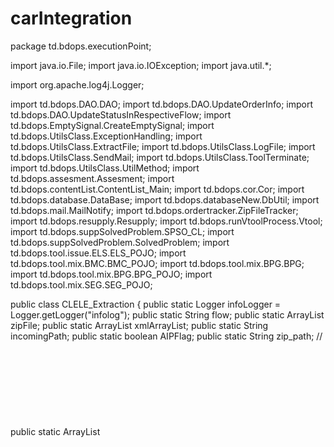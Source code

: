 # carIntegration
package td.bdops.executionPoint;


import java.io.File;
import java.io.IOException;
import java.util.*;

import org.apache.log4j.Logger;

import td.bdops.DAO.DAO;
import td.bdops.DAO.UpdateOrderInfo;
import td.bdops.DAO.UpdateStatusInRespectiveFlow;
import td.bdops.EmptySignal.CreateEmptySignal;
import td.bdops.UtilsClass.ExceptionHandling;
import td.bdops.UtilsClass.ExtractFile;
import td.bdops.UtilsClass.LogFile;
import td.bdops.UtilsClass.SendMail;
import td.bdops.UtilsClass.ToolTerminate;
import td.bdops.UtilsClass.UtilMethod;
import td.bdops.assesment.Assesment;
import td.bdops.contentList.ContentList_Main;
import td.bdops.cor.Cor;
import td.bdops.database.DataBase;
import td.bdops.databaseNew.DbUtil;
import td.bdops.mail.MailNotify;
import td.bdops.ordertracker.ZipFileTracker;
import td.bdops.resupply.Resupply;
import td.bdops.runVtoolProcess.Vtool;
import td.bdops.suppSolvedProblem.SPSO_CL;
import td.bdops.suppSolvedProblem.SolvedProblem;
import td.bdops.tool.issue.ELS.ELS_POJO;
import td.bdops.tool.mix.BMC.BMC_POJO;
import td.bdops.tool.mix.BPG.BPG;
import td.bdops.tool.mix.BPG.BPG_POJO;
import td.bdops.tool.mix.SEG.SEG_POJO;

public class CLELE_Extraction
{
	public static Logger infoLogger = Logger.getLogger("infolog");
	public static String flow;
	public static ArrayList<Object> zipFile;
	public static ArrayList<Object> xmlArrayList;
	public static String incomingPath;
	public static boolean AIPFlag;
	public static String zip_path;
//	public static ArrayList<Object> issnArrayList;
	public static String dbTable;
	public static String zipFileName;
	public static String orderZipName;
	public static String clPath;
	public static Properties prop=null;
	public static String paths;
	public static String propertiesFilePath;
	public static boolean oni;
	public static boolean checkCarResup=true;
	public static boolean checkCarSolPro=true;
	public static String findingType;
	public static  boolean updateFlag=false;
	public static boolean terminate=false;
	public static String orderxmlPath="";
	public static String outputXmlPath="";
	public static String outputXml="";
	public static String deleleTable="";
	public static String tableName="";
	public static String checkNORMAL="YES";
	
	public static void main(String[] args)
	{
		try {
			System.out.println("Extraction Jar Started Processing");
			LivePath livepath=new LivePath();
			
			
			if(args !=null && args.length>0)
			{
				livepath.runLivePath(args);
			}
			else
			{
				livepath.runLocalPath();
			}
			
			livepath.setVersion();
				
			infoLogger.info("************  INPUT PATH  : "+paths+" ***********");
			
			//start cl
			clPath=prop.getProperty("CL_Production_Path");
			checkNORMAL=prop.getProperty("RUN_FOR_CONFERENCE").trim();
			//	checkNORMAL="NO";
			UtilMethod utilMethod=new UtilMethod();
			

			utilMethod.checkAip();
		
			String zipname=utilMethod.getZipName(paths);
			orderZipName=zipname;
			System.out.println("orderZipName----->"+orderZipName);//----->On 14-10-2015
			zipname=zipname.substring(0,zipname.lastIndexOf("."));
		
			if(new DAO().check_D_orderInfo(orderZipName))
			{
				new UpdateOrderInfo().updateDate();
				
				infoLogger.info(orderZipName +" is extracting... Please wait...");
				boolean	errorUnzip=new ExtractFile().unZip(paths);
				String	paths1=paths.substring(0,paths.lastIndexOf("."));
				//System.out.println("paths---------->"+paths1);//----->On 14-10-2015
		
				if(errorUnzip)
				{
					new UpdateOrderInfo().updateRemark("ZIP FILE CORRUPT");
					new SendMail().errorMessage("ZIP FILE CORRUPT : "+LogicClass.orderId, LogicClass.orderId, CLELE_Extraction.paths, "ZIP FILE HAVE NOT PROPERLY EXTRACT  : "+CLELE_Extraction.paths,CLELE_Extraction.flow);
					new ToolTerminate().terminate();
				}
				else
				{
				zip_path=(paths1.substring(0,paths1.lastIndexOf("\\"))).trim();							
				orderxmlPath =zip_path+"\\"+zipname+"\\order\\order.xml";
				
				//infoLogger.info("order.xml path----->"+orderxmlPath);
				
				infoLogger.info("Reading the order.xml file");
				ReadOrderXml read= new ReadOrderXml();
				findingType=read.readValueFromOrderXml(orderxmlPath);
				infoLogger.info("Successfully read the order.xml");
 				infoLogger.info("Process type ---->  "+findingType);
				
				infoLogger.info("Going to update duedate");
				new UpdateOrderInfo().updateDueDate();
				infoLogger.info("duedate updated");
				
				
				LogicClass.projectName=read.getCarBuldingValue();
				
				
				if(LogicClass.orderType.contains("SUPPLIER-PROBLEM-SOLVED"))
				{
					MailNotify.MailNote("Supplier problem solved order recieved. </BR></BR>ORDER ID :"+LogicClass.orderId+"</BR></BR>FLOW :"+CLELE_Extraction.flow+"</BR></BR>PATH :"+CLELE_Extraction.paths, "BDOPS : SUPPLIER PROBLEM SOLVED RECIEVED");
				}
				
				/*
				 * Code for delete existing record form cl_loginfo table except conference, mix and bookseries
				 * 
				 */
				
				if(!(findingType.contains("CAR") || findingType.equals("COR") || findingType.equals("ASSESSMENT") || findingType.equals("INDEX")))
				{
					infoLogger.info("Going to delete records from cl_loginfo table");
					new UpdateOrderInfo().deleteLogValues();
					infoLogger.info("Record deleted from cl_loginfo table");
				}
				
				
				 //------------------------CAR AND CAR  RESUPPLY -----------------------------------------
				if(findingType.contains("CAR"))
				{
					LogicClass.carsuppUnitId = LogicClass.carsuppUnitId.replace("_DPR", "");
					
					if(findingType.equals("CAR-RESUPPLY"))
					{
						new Car_Run().execute(orderxmlPath);
					}
					if(findingType.equals("CAR"))
					{
						new Car_Run().execute(orderxmlPath);
					}
				}
				
				 //------------------------  COR  -----------------------------------------
				else if(findingType.equals("COR"))
				{
					outputXmlPath=zip_path+"\\"+zipname+"\\ItemFile";
					infoLogger.info("*_output_1.xml path----->"+outputXmlPath);
					
					infoLogger.info("Finding output xml for COR order....");
					File f=new File(outputXmlPath);
					File list[]=f.listFiles();
					for(int i=0;i<list.length;i++)
					{
						if(list[i].getName().contains("output")&&list[i].getName().endsWith(".xml"))
							outputXml=list[i].getAbsolutePath();
						
					}
					infoLogger.info("Output xml path----->"+outputXml);
					new Cor(orderxmlPath,outputXml);
					
				} 
				//------------------------  ASSESMENT  -----------------------------------------
				else if(findingType.equals("ASSESSMENT"))
				{
					new Assesment(orderxmlPath);
				}
				else if(findingType.equals("INDEX"))
				{
				//	new CtcIndex().intregateCtcIndex();
				}
				//------------------------  CONTENT LIST  -----------------------------------------
				else
				{
					if(findingType.equalsIgnoreCase("RESUPPLY"))
					{
						SendMail.ForResupply("Resupply order received", LogicClass.orderId, CLELE_Extraction.paths,"","We Recevied the resupply order");
						//new Resupply(); Commented on 12-10-2015
						new Resupply(orderxmlPath);
					}
					
					else if(findingType.contains("SUPPLIER-PROBLEM-SOLVED"))
			 		{
			 			String type = findingType.substring(0,findingType.indexOf("-"));
			 			if(type.equalsIgnoreCase("CAR"))
			 			{
			 				CLELE_Extraction.flow="SPSO";
			 				new SolvedProblem(orderxmlPath);
			 			}
			 			else if(type.equalsIgnoreCase("CONTENTLIST"))
			 			{
			 				new SPSO_CL();                                                                                                                                                                                                                                                                                                                                                                                                                                                                                                                                                                                                                                                                                                                                                                                                                                                                                                                                                                                                                                                                                                                                                                                                                                                                                                                                                                                                                                                                                                                                                                                                                                                  
			 			}
			 		}
					
					
					new CommonMethod().check_ItemFileNotFound(zipname, zip_path);
					
					
					/**
					 * checkCarResup=true
					 * 	then resupply is for the content list creation
					 * false=it is car
					 * */
					
					if(checkCarResup || checkCarSolPro)
					{
						String orderItemFile =zip_path+"\\"+zipname+"\\ItemFile";
						infoLogger.info(orderItemFile +" are extracting .........");
						boolean errorUnzip1	= ExtractFile.unZip2(orderItemFile);
				//		boolean errorUnzip1	= false;
						if(errorUnzip1)
						{
							new UpdateOrderInfo().updateRemark("ZIP FILE CORRUPT : "+orderItemFile );
							new ToolTerminate().terminate();
						}
						else
						{
							//orderItemFile="D:\\OpsBank\\ORDERS\\PROCESS\\36696_1\\ItemFile\\";
							new ExtractFile().extractFileIncoming(orderItemFile);
			 				new ContentList_Run().execute(utilMethod,orderItemFile);
			 				
			 				if(!(flow.equalsIgnoreCase("INTRES")))
			 				{
				 				infoLogger.info("*********   ORDER MATERIAL TRACKING STARTED  **********");
				 				ZipFileTracker.callZipFIleTracker(CLELE_Extraction.incomingPath, LogicClass.orderId);
				 				infoLogger.info("*********   ORDER MATERIAL TRACKING FINISHED  **********");
			 				}
			 				
			 				infoLogger.info("*********   CONTENT LIST CREATION  **********");
			 				
			 				if(!(CommonVariable.missingFileList.size()==0))
			 				{
			 					if(CLELE_Extraction.flow.equals("SEG") || CLELE_Extraction.flow.equals("OUP") || CLELE_Extraction.flow.equals("BMC") || CLELE_Extraction.flow.equals("SPR") || CLELE_Extraction.flow.equals("BPG")  || CLELE_Extraction.flow.equals("APA"))
			 					{
			 						String pathSrc=CLELE_Extraction.zip_path+"\\"+LogicClass.orderId+"_"+"MissingFile.log";
				 					new LogFile().createLogFile(pathSrc,CommonVariable.missingFileList);
				 					new UpdateOrderInfo().updateRemark_WithAppend("File Missing,");
			 					}
			 					else{
			 						String pathSrc=CLELE_Extraction.zip_path+"\\"+LogicClass.orderId+"_"+"MissingFile.log";
				 					new LogFile().createLogFile(pathSrc,CommonVariable.missingFileList);
				 					new UpdateOrderInfo().updateRemark_WithAppend("File Missing,");
				 					new ToolTerminate().terminate();
			 					}
			 				}
			 				
			 				
			 				
			 				new	CreateEmptySignal().createSignal();
			 				
			 				
			 				String pathSrc11=CLELE_Extraction.zip_path+"\\"+LogicClass.orderId+"_"+"Report.log";
			 				String value="Issn not found "+CommonVariable.totalIssnNotPresent+" : Source id not found : "+CommonVariable.totalsrcIdNotPresent+": Total article : "+CommonVariable.totalIssue;
			 				new LogFile().createLogFileReport(pathSrc11, value);
			 				
			 				new ContentList_Main();
			 			
			 				if(!(CommonVariable.missingFileList.size()==0))
			 				{
			 					if(CLELE_Extraction.flow.equals("SEG") || CLELE_Extraction.flow.equals("OUP") || CLELE_Extraction.flow.equals("BMC") || CLELE_Extraction.flow.equals("SPR") || CLELE_Extraction.flow.equals("BPG") || CLELE_Extraction.flow.equals("APA"))
			 					{
			 						/*String pathSrc=CLELE_Extraction.zip_path+"\\"+LogicClass.orderId+"_"+"MissingFile.log";
				 					new LogFile().createLogFile(pathSrc,CommonVariable.missingFileList);
				 					new UpdateOrderInfo().updateRemark_WithAppend("File Missing,");*/
			 					}else{
			 						String pathSrc=CLELE_Extraction.zip_path+"\\"+LogicClass.orderId+"_"+"MissingFile.log";
				 					new LogFile().createLogFile(pathSrc,CommonVariable.missingFileList);
				 					new UpdateOrderInfo().updateRemark_WithAppend("File Missing,");
				 					new ToolTerminate().terminate();
			 					}
			 				}
			 				
			 				new Vtool().runVtoolMain();
			 				
			 				if(updateFlag)
			 				{
			 					UpdateStatusInRespectiveFlow UpdateStatus=new UpdateStatusInRespectiveFlow();
			 					if((BPG_POJO.issueHai)&&(BPG_POJO.articleHai))
			 					{
			 						BPG_POJO.mix="YES";
			 					}
			 					if(ELS_POJO.issueHai && ELS_POJO.articleHai)
			 					{
			 						ELS_POJO.mix="YES";
			 					}
			 					if((SEG_POJO.issIssue)&&(SEG_POJO.issArticle))
			 					{
			 						SEG_POJO.mix="YES";
			 					}
			 					if((BMC_POJO.issueHai)&&(BMC_POJO.articleHai))
			 					{
			 						BMC_POJO.mix="YES";
			 					}
			 					if(CLELE_Extraction.flow.equals("BPG"))
			 					{
			 						UpdateStatus.UpdateCLCraetedStatus("ABPGARTICLEINFO" , BPG_POJO.mix);
			 						UpdateStatus.UpdateCLCraetedStatus2("BPGVOLISSINFO");
			 					}else if(CLELE_Extraction.flow.equals("ELS"))
			 					{
			 						UpdateStatus.UpdateCLCraetedStatus("ABPELARTICLEINFO" , ELS_POJO.mix);
			 						UpdateStatus.UpdateCLCraetedStatus2("ELSVOLISSINFO");
			 					}
			 					else if(CLELE_Extraction.flow.equals("SEG"))
			 					{
			 						UpdateStatus.UpdateCLCraetedStatus("SEGARTICLEINFO" , SEG_POJO.mix);
			 						UpdateStatus.UpdateCLCraetedStatus2("SEGVOLISSINFO");
			 					}
			 					else if(CLELE_Extraction.flow.equals("BMC"))
			 					{
			 						UpdateStatus.UpdateCLCraetedStatus("BMCARTICLEINFO" , BMC_POJO.mix);
			 						UpdateStatus.UpdateCLCraetedStatus2("BMCVOLISSINFO");
			 					}
			 					else{
			 						UpdateStatus.UpdateCLCraetedStatus();
			 					}
			 					if(findingType.equals("RESUPPLY"))
			 					{
			 						if(!CLELE_Extraction.flow.equalsIgnoreCase("INTRES"))
			 						{
			 							UpdateStatus.updateResupplyStatus();
			 						}
			 						if(AIPFlag)
			 						{
			 							//UpdateStatus.updateResupplyDoiInAIP();
			 							UpdateStatus.updateDoi();
			 						}
			 					}
			 				UpdateOrderInfo.updateOrderInfo();
			 					
			 					//add on 11-02
			 					
			 					if(BPG.chkAip)
			 					{
			 						String markerFile=CLELE_Extraction.prop.getProperty("AIP_MIX_MARKER");
			 						File markerFileDi=new File(markerFile);
			 						if(!markerFileDi.exists())
			 						{
			 							new File(markerFile).mkdirs();
			 						}
			 						
			 						String markerFileName=CLELE_Extraction.paths.replace(":","@").replace("\\", "~").replace(".zip", "");
			 						File marker=new File(markerFile+"\\"+markerFileName+".txt");
			 						if(!marker.exists())
			 						{
			 							try {
			 								marker.createNewFile();
			 							} catch (IOException e) {
			 							new ExceptionHandling().IO_Exception(e,"");
			 							//e.printStackTrace();
			 							CLELE_Extraction.infoLogger.error(e.getMessage());
			 							}
			 						}
			 					}
			 				}
			 			}
					}
				}
			}
		}else
		{
			CLELE_Extraction.infoLogger.info(orderZipName+" : ALREADY PROCESSED OR RECORD NOT FOUND IN ORDERINFO ----> CHECK THE ORDERINFO TABLE...");
			new ToolTerminate().terminate();
		}
		} catch (NullPointerException exception) {
			new ExceptionHandling().NULLPointer_Exception(exception," ");
		} catch (Exception exception) {
			new ExceptionHandling().Normal_Exception(exception," ");
		} catch (Throwable exception) {
			new ExceptionHandling().Throwable_Exception(exception," ");
		}
		finally{
			/*if(DataBase.connection != null)
			{
				try {
					DataBase.connection.close();
				} catch (SQLException e) {
					e.printStackTrace();
				}
			}*/
			DbUtil.close(DataBase.connection);
		}
     		
	
     		
		}
	
	
	
	
}
-------------------------------------------car_Run---------------------------------
package td.bdops.executionPoint;

import java.io.File;
import java.sql.SQLException;

import td.bdops.DAO.UpdateOrderInfo;
import td.bdops.UtilsClass.ExtractFile;
import td.bdops.UtilsClass.RunJar;
import td.bdops.UtilsClass.SendMail;
import td.bdops.UtilsClass.ToolTerminate;
import td.bdops.car.Car;
import td.bdops.carBulding.CarBulding;
import td.bdops.emBase.EMBASE;
import td.bdops.pss.PSS;
import td.bdops.cochrane.Cochrane;
import td.bdops.resupply.Resupply;
import td.bdops.resupply.Resupply_DAO;

public class Car_Run {

	public void execute(String orderxmlPath) throws SQLException
	{
			
			//System.out.println("<------------Executing for scopus resupply--------------------->");//Checking for scopus resupply
			/*if(LogicClass.orderType.contains("RESUPPLY"))
			{
				SendMail.ForResupply("CAR Resupply order received", LogicClass.orderId, CLELE_Extraction.paths,"","We Recevied the resupply order");
				new Resupply(orderxmlPath);
			}else{
				new Car();
			}*/
		if(LogicClass.orderType.contains("CAR-RESUPPLY"))
		{
			
			Resupply_DAO dao=new Resupply_DAO();
			boolean	check_duplicate=dao.check_duplicate_inResTab();
			
			if(!check_duplicate)
			{
				int rs=dao.insertInResTab();
				if(rs>0)
				{
					CLELE_Extraction.infoLogger.info("Record are Successfully inserted in the Resupply table");
				}
				else{
					CLELE_Extraction.infoLogger.info("Query not execute");
				}
					
			}else{
				CLELE_Extraction.infoLogger.info(LogicClass.orderId + ": IS ALREADY UPDATED IN RESUPPLY TABLE");
			}
			//remove by sandeep on 16-11
	//		dao.updateTrackingTable();
			CLELE_Extraction.checkCarResup=false;
			CLELE_Extraction.checkCarSolPro=false;
			
			
		}
		if(LogicClass.scopusCar)
		{
			CLELE_Extraction.flow="SCOPUS";
			getIsbn(CLELE_Extraction.zip_path+"\\"+CLELE_Extraction.orderZipName.substring(0,CLELE_Extraction.orderZipName.lastIndexOf("."))+"\\ItemFile");
			if(LogicClass.scopusIsbn == null || LogicClass.scopusIsbn.length()==0)
			{
				new UpdateOrderInfo().updateRemark_WithAppend("Scopus CAR recieved but ISBN is null or empty");
				new ToolTerminate().terminate();
			}
		}
				
		
		/* String cmd="";
		 String moveFileJar=CLELE_Extraction.prop.getProperty("MoveFileJar");
		 CLELE_Extraction.infoLogger.info(" ******* Processing for  Move to Prouction path  **********");
		 if(LogicClass.orderType.contains("RESUPPLY"))
		 {
			 cmd="java -jar "+moveFileJar+" "+CLELE_Extraction.paths+" "+CLELE_Extraction.propertiesFilePath+" "+"RESUPPLY"; 
			 CLELE_Extraction.infoLogger.info("Resupply cmd :  "+cmd);
			 new RunJar().runJarMove(cmd);
			 CLELE_Extraction.infoLogger.info("Move To Production FINISHED");
			//UpdateOrderInfo.updateOrderInfo();
		 }else{
			 cmd="java -jar "+moveFileJar+" "+CLELE_Extraction.paths+" "+CLELE_Extraction.propertiesFilePath+"  78";
			 CLELE_Extraction.infoLogger.info("Normal cmd :  "+cmd);
			 new RunJar().runJarMove(cmd);
			 CLELE_Extraction.infoLogger.info("Move To Production FINISHED");
			 //UpdateOrderInfo.updateOrderInfo();
		 }*/
		
		
		   new Car();
		
		
			if(LogicClass.check_CarBulding)
			{
				new CarBulding().addInCarBulding();
			}
			if(LogicClass.check_Embase)
			{
				System.out.println(LogicClass.check_Embase);//----->On 14-10-2015
				new EMBASE().addEmbaseTable();
			}
			if(LogicClass.embaseConfAbsFlag)
			{
				System.out.println(LogicClass.check_Embase);//----->On 14-10-2015
				new EMBASE().insertEmbaseConfAbs();
			}
			if(LogicClass.check_Pss)
			{
				PSS pss=new PSS();
				pss.addPSSTable();
				pss.copyFile();
			}
			
			/************************* 12.02.2016 cochrane****************************/
			
			
			if(LogicClass.cochraneFlag)
			{
				System.out.println("Found the order as Cochrane...");
				new Cochrane().insertIntoCochrane();
				
			}
			
			/************************* 12.02.2016 cochrane****************************/
			
			 if(LogicClass.orderType.contains("RESUPPLY"))
			 {
				UpdateOrderInfo.updateOrderInfo();//updates as processing
			 }else
			 {
			 }
			 UpdateOrderInfo.updateOrderInfo();//updates as processing
			
			
			
			
			 String cmd="";
			 String moveFileJar=CLELE_Extraction.prop.getProperty("MoveFileJar");
			 CLELE_Extraction.infoLogger.info(" ******* Processing for  Move to Prouction path  **********");
			 if(LogicClass.orderType.contains("RESUPPLY"))
			 {
				 System.out.println("Running for resupply and updating resupply table...");
				 //UpdateOrderInfo.updateOrderInfo();;//updates as processing
				 cmd="java -jar "+moveFileJar+" "+CLELE_Extraction.paths+" "+CLELE_Extraction.propertiesFilePath+" "+"RESUPPLY";
				 CLELE_Extraction.infoLogger.info("Resupply cmd :  "+cmd);
				 new RunJar().runJarMove(cmd);
				 new Resupply_DAO().updateResupply();
				 //CLELE_Extraction.infoLogger.info("Move To Production FINISHED");
				//UpdateOrderInfo.updateOrderInfo1();//updates as CLELE_Extraction.flow+created
			 }else{
				//UpdateOrderInfo.updateOrderInfo();//updates as processing
				 cmd="java -jar "+moveFileJar+" "+CLELE_Extraction.paths+" "+CLELE_Extraction.propertiesFilePath+"  78";
				 CLELE_Extraction.infoLogger.info("Normal cmd :  "+cmd);
				new RunJar().runJarMove(cmd);
				 //CLELE_Extraction.infoLogger.info("Move To Production FINISHED");
				 //UpdateOrderInfo.updateOrderInfo1();//updates as CLELE_Extraction.flow+created
			 }
	}

	private void getIsbn(String isbnPath) {
		File[] files = new File(isbnPath).listFiles();
		//System.out.println("Problem found in "+isbnPath);
		for(File f : files)
		{
			if(f.getName().endsWith(".txt"))
			{
				//System.out.println(f.getName().indexOf("-"));
				//System.exit(0);
				LogicClass.scopusIsbn=f.getName().substring(0, f.getName().indexOf("-"));
						System.out.println(LogicClass.scopusIsbn);
			}
			else if(f.getName().toLowerCase().endsWith(".zip"))
			{
				String paths=f.getAbsolutePath();
				boolean	errorUnzip=new ExtractFile().unZip(paths);
				
				String	paths1=paths.substring(0,paths.lastIndexOf("."));
				
				if(errorUnzip)
				{
					new UpdateOrderInfo().updateRemark("Problem in extracting zip file. Please check manually");
					new ToolTerminate().terminate();
				}
				
				
				getIsbn(paths1);
			}
			else if(f.isDirectory())
			{
				getIsbn(f.getAbsolutePath());
			}
		}

	}
}
------------------------------Readxml
package td.bdops.executionPoint;

import java.io.File;
import java.sql.SQLException;

import td.bdops.DAO.UpdateOrderInfo;
import td.bdops.UtilsClass.ExtractFile;
import td.bdops.UtilsClass.RunJar;
import td.bdops.UtilsClass.SendMail;
import td.bdops.UtilsClass.ToolTerminate;
import td.bdops.car.Car;
import td.bdops.carBulding.CarBulding;
import td.bdops.emBase.EMBASE;
import td.bdops.pss.PSS;
import td.bdops.cochrane.Cochrane;
import td.bdops.resupply.Resupply;
import td.bdops.resupply.Resupply_DAO;

public class Car_Run {

	public void execute(String orderxmlPath) throws SQLException
	{
			
			//System.out.println("<------------Executing for scopus resupply--------------------->");//Checking for scopus resupply
			/*if(LogicClass.orderType.contains("RESUPPLY"))
			{
				SendMail.ForResupply("CAR Resupply order received", LogicClass.orderId, CLELE_Extraction.paths,"","We Recevied the resupply order");
				new Resupply(orderxmlPath);
			}else{
				new Car();
			}*/
		if(LogicClass.orderType.contains("CAR-RESUPPLY"))
		{
			
			Resupply_DAO dao=new Resupply_DAO();
			boolean	check_duplicate=dao.check_duplicate_inResTab();
			
			if(!check_duplicate)
			{
				int rs=dao.insertInResTab();
				if(rs>0)
				{
					CLELE_Extraction.infoLogger.info("Record are Successfully inserted in the Resupply table");
				}
				else{
					CLELE_Extraction.infoLogger.info("Query not execute");
				}
					
			}else{
				CLELE_Extraction.infoLogger.info(LogicClass.orderId + ": IS ALREADY UPDATED IN RESUPPLY TABLE");
			}
			//remove by sandeep on 16-11
	//		dao.updateTrackingTable();
			CLELE_Extraction.checkCarResup=false;
			CLELE_Extraction.checkCarSolPro=false;
			
			
		}
		if(LogicClass.scopusCar)
		{
			CLELE_Extraction.flow="SCOPUS";
			getIsbn(CLELE_Extraction.zip_path+"\\"+CLELE_Extraction.orderZipName.substring(0,CLELE_Extraction.orderZipName.lastIndexOf("."))+"\\ItemFile");
			if(LogicClass.scopusIsbn == null || LogicClass.scopusIsbn.length()==0)
			{
				new UpdateOrderInfo().updateRemark_WithAppend("Scopus CAR recieved but ISBN is null or empty");
				new ToolTerminate().terminate();
			}
		}
				
		
		/* String cmd="";
		 String moveFileJar=CLELE_Extraction.prop.getProperty("MoveFileJar");
		 CLELE_Extraction.infoLogger.info(" ******* Processing for  Move to Prouction path  **********");
		 if(LogicClass.orderType.contains("RESUPPLY"))
		 {
			 cmd="java -jar "+moveFileJar+" "+CLELE_Extraction.paths+" "+CLELE_Extraction.propertiesFilePath+" "+"RESUPPLY"; 
			 CLELE_Extraction.infoLogger.info("Resupply cmd :  "+cmd);
			 new RunJar().runJarMove(cmd);
			 CLELE_Extraction.infoLogger.info("Move To Production FINISHED");
			//UpdateOrderInfo.updateOrderInfo();
		 }else{
			 cmd="java -jar "+moveFileJar+" "+CLELE_Extraction.paths+" "+CLELE_Extraction.propertiesFilePath+"  78";
			 CLELE_Extraction.infoLogger.info("Normal cmd :  "+cmd);
			 new RunJar().runJarMove(cmd);
			 CLELE_Extraction.infoLogger.info("Move To Production FINISHED");
			 //UpdateOrderInfo.updateOrderInfo();
		 }*/
		
		
		   new Car();
		
		
			if(LogicClass.check_CarBulding)
			{
				new CarBulding().addInCarBulding();
			}
			if(LogicClass.check_Embase)
			{
				System.out.println(LogicClass.check_Embase);//----->On 14-10-2015
				new EMBASE().addEmbaseTable();
			}
			if(LogicClass.embaseConfAbsFlag)
			{
				System.out.println(LogicClass.check_Embase);//----->On 14-10-2015
				new EMBASE().insertEmbaseConfAbs();
			}
			if(LogicClass.check_Pss)
			{
				PSS pss=new PSS();
				pss.addPSSTable();
				pss.copyFile();
			}
			
			/************************* 12.02.2016 cochrane****************************/
			
			
			if(LogicClass.cochraneFlag)
			{
				System.out.println("Found the order as Cochrane...");
				new Cochrane().insertIntoCochrane();
				
			}
			
			/************************* 12.02.2016 cochrane****************************/
			
			 if(LogicClass.orderType.contains("RESUPPLY"))
			 {
				UpdateOrderInfo.updateOrderInfo();//updates as processing
			 }else
			 {
			 }
			 UpdateOrderInfo.updateOrderInfo();//updates as processing
			
			
			
			
			 String cmd="";
			 String moveFileJar=CLELE_Extraction.prop.getProperty("MoveFileJar");
			 CLELE_Extraction.infoLogger.info(" ******* Processing for  Move to Prouction path  **********");
			 if(LogicClass.orderType.contains("RESUPPLY"))
			 {
				 System.out.println("Running for resupply and updating resupply table...");
				 //UpdateOrderInfo.updateOrderInfo();;//updates as processing
				 cmd="java -jar "+moveFileJar+" "+CLELE_Extraction.paths+" "+CLELE_Extraction.propertiesFilePath+" "+"RESUPPLY";
				 CLELE_Extraction.infoLogger.info("Resupply cmd :  "+cmd);
				 new RunJar().runJarMove(cmd);
				 new Resupply_DAO().updateResupply();
				 //CLELE_Extraction.infoLogger.info("Move To Production FINISHED");
				//UpdateOrderInfo.updateOrderInfo1();//updates as CLELE_Extraction.flow+created
			 }else{
				//UpdateOrderInfo.updateOrderInfo();//updates as processing
				 cmd="java -jar "+moveFileJar+" "+CLELE_Extraction.paths+" "+CLELE_Extraction.propertiesFilePath+"  78";
				 CLELE_Extraction.infoLogger.info("Normal cmd :  "+cmd);
				new RunJar().runJarMove(cmd);
				 //CLELE_Extraction.infoLogger.info("Move To Production FINISHED");
				 //UpdateOrderInfo.updateOrderInfo1();//updates as CLELE_Extraction.flow+created
			 }
	}

	private void getIsbn(String isbnPath) {
		File[] files = new File(isbnPath).listFiles();
		//System.out.println("Problem found in "+isbnPath);
		for(File f : files)
		{
			if(f.getName().endsWith(".txt"))
			{
				//System.out.println(f.getName().indexOf("-"));
				//System.exit(0);
				LogicClass.scopusIsbn=f.getName().substring(0, f.getName().indexOf("-"));
						System.out.println(LogicClass.scopusIsbn);
			}
			else if(f.getName().toLowerCase().endsWith(".zip"))
			{
				String paths=f.getAbsolutePath();
				boolean	errorUnzip=new ExtractFile().unZip(paths);
				
				String	paths1=paths.substring(0,paths.lastIndexOf("."));
				
				if(errorUnzip)
				{
					new UpdateOrderInfo().updateRemark("Problem in extracting zip file. Please check manually");
					new ToolTerminate().terminate();
				}
				
				
				getIsbn(paths1);
			}
			else if(f.isDirectory())
			{
				getIsbn(f.getAbsolutePath());
			}
		}

	}
}
----------------------------------------Logic--------------------------
package td.bdops.executionPoint;

import java.util.ArrayList;






public class LogicClass
{
	public static String orderId;
	public static String SupplierDatasetId;
	public static String unitId;
	public static String SourceType;
	public static String carsuppUnitId="";
	public static String orderType;
	public static String parcelId;
	public static String orderInstruction="";
	public static String executorId;
	public static String executorType;
	public static String projectName="";
	public static String issn;
	public static String xmlFilePath;
	public static String supplierUnitId="";
	public static String tableName;
	public static String status;
	public static String carSourceId;
	public static String sourceType;
	public static String batch;
	public static String supplierCode;
	public static String carSourceTitle;
	public static String timeStampDate="";
	public static String dueDate;
	public static String spso="";
	public static String weekValue="";
	public static String originalId;
	public static String carVol;
	public static String carIssue;
	public static String carIssn;
	public static StringBuffer remark=new StringBuffer();
	public static ArrayList<Object> listPathname=new ArrayList<Object>();
	public static String tempsource = "";
	public static String originalIdResupply;
	public static String carDueDate;
	public static boolean check_CarBulding=false;
	public static boolean check_Embase=false;
	public static boolean check_Car=false;
	public static boolean check_Pss=false;
	public static boolean scopusCar=false;
	
	//ctc INDEX
	
	public static String carId="";
	public static String isbn="";
	public static String resupplySupplierUnitId="";
	public static String scopusIsbn="";
	public static boolean embaseConfAbsFlag=false;//26.12.2015
	public static String embaseConfAbsInst="";//26.12.2015
	
	public static boolean cochraneFlag=false;//12.02.2016
	public static String cochraneInst="";//12.02.2016


}
--------------Live path-----------------------------
package td.bdops.executionPoint;

import java.io.FileInputStream;
import java.util.Properties;

import org.apache.log4j.PropertyConfigurator;

import td.bdops.UtilsClass.ToolTerminate;
import td.bdops.mail.MailNotify;

public class LivePath {

	public void runLivePath(String[] args)
	{
		CLELE_Extraction.paths=args[0];
		CLELE_Extraction.propertiesFilePath=args[1];
		CLELE_Extraction.prop = new Properties();
		try {
			CLELE_Extraction.prop.load(new FileInputStream(CLELE_Extraction.propertiesFilePath));
		}catch (Exception e) 
		{
			CLELE_Extraction.infoLogger.error("Problem in loading property file ..Please check Property file is available or not  "+e);
			MailNotify.exceptionSendMail("Problem in loading "+CLELE_Extraction.propertiesFilePath  +" file ..Please check Property file is available or not " , "BDOPS: Signal creation - Property file not found");
			new ToolTerminate().terminate();
		}
		PropertyConfigurator.configure(CLELE_Extraction.prop.getProperty("LOG_FILE"));
	}
	
	
	public void runLocalPath()
	{
		CLELE_Extraction.prop = new Properties();
		
		 String properties="D:\\OPSBANK-II\\PROPERTIES\\CreateCLELE.properties";
		 CLELE_Extraction.propertiesFilePath=properties;
		//String properties="D:\\OPSBANK-II\\PROPERTIES\\CreateCLELE.properties";   //24-10

		try {
			CLELE_Extraction.prop.load(new FileInputStream(properties));
		} catch (Exception e)
		{
			CLELE_Extraction.infoLogger.error("Problem in loading property file ..Please check Property file is available or not  "+e);
			MailNotify.MailNote("Problem in loading property file ..Please check Property file is available or not " , "Problem in loading property file");
			new ToolTerminate().terminate();
		}
		PropertyConfigurator.configure(CLELE_Extraction.prop.getProperty("LOG_FILE"));
		//CLELE_Extraction.paths="D:\\OPSBANK-II\\ORDERS\\CL\\ABPEL\\19-03-2015\\1955026_1.zip";
		//CLELE_Extraction.paths="D:\\OPSBANK-II\\ORDERS\\CL\\ELS\\2015-06-03\\3383033_1.zip";
		//CLELE_Extraction.paths="D:\\OPSBANK-II\\ORDERS\\CL\\INTRES\\2015-06-04\\3445686_1.zip";
		//CLELE_Extraction.paths="D:\\OPSBANK-II\\ORDERS\\COR\\2015-06-04\\3458969_1.zip";
		//CLELE_Extraction.paths="D:\\OPSBANK-II\\ORDERS\\CAR\\20-05-2015\\3183955_1.zip";
		//CLELE_Extraction.paths= "D:\\OPSBANK-II\\ORDERS\\CL\\ABPEL\\2015-06-09\\3445239_1.zip";
		//CLELE_Extraction.paths="D:\\OPSBANK-II\\ORDERS\\CL\\ABPEL\\2015-06-09\\3536745_1.zip";
		//CLELE_Extraction.paths="D:\\OPSBANK-II\\ORDERS\\CL\\ABPEL\\IssuesAbsenceKuldeep\\ORDER\\3509710_1.zip";
		//CLELE_Extraction.paths="D:\\OPSBANK-II\\ORDERS\\CAR\\kuldeepabsence\\3586711_1.zip";
		//CLELE_Extraction.paths="D:\\OPSBANK-II\\ORDERS\\CL\\kuldeeepabsence\\BPG\\3567427_1.zip";
		//CLELE_Extraction.paths="D:\\OPSBANK-II\\ORDERS\\CL\\kuldeeepabsence\\ELS\\heapSpaceResupply\\3283849_1.zip";
		//CLELE_Extraction.paths="D:\\OPSBANK-II\\ORDERS\\CL\\kuldeeepabsence\\ELS\\heapspaceCL\\3525410_1.zip";
		//CLELE_Extraction.paths="D:\\OPSBANK-II\\ORDERS\\CL\\kuldeeepabsence\\ABPEL\\sqlproblem\\3570927_1.zip";
		//CLELE_Extraction.paths="D:\\OPSBANK-II\\ORDERS\\CL\\kuldeeepabsence\\ABPEL\\sqlproblem\\others2\\3477368_1.zip";
		//CLELE_Extraction.paths="D:\\OPSBANK-II\\ORDERS\\CL\\OUP\\2015-05-25\\3295265_1.zip";
		//CLELE_Extraction.paths="D:\\OPSBANK-II\\ORDERS\\CL\\ELS\\18-05-2015\\3026221_1.zip";
		//CLELE_Extraction.paths="D:\\OPSBANK-II\\ORDERS\\Scopus-Resupply\\5184618_1.zip";//Scopus Resupply
	//	CLELE_Extraction.paths="D:\\ExtractionTool_Orders\\ABPEL\\5331777_1.zip";//For abpel
	//	CLELE_Extraction.paths="D:\\ExtractionTool_Orders\\ABPG\\5371943_1.zip";//abpg
		//CLELE_Extraction.paths="D:\\ExtractionTool_Orders\\WBPG\\5417025_1.zip";//wpbg
		//CLELE_Extraction.paths="D:\\ExtractionTool_Orders\\ELS\\5462317_1.zip";//els
		
	//	CLELE_Extraction.paths="D:\\ExtractionTool_Orders\\OUP\\5372136_1.zip";//oup
		//CLELE_Extraction.paths="D:\\ExtractionTool_Orders\\SPR\\5487132_1.zip";//spr
		//CLELE_Extraction.paths="D:\\ExtractionTool_Orders\\COR\\5403847_1.zip";//Cor
		//CLELE_Extraction.paths="D:\\ExtractionTool_Orders\\ASSESSMENT\\5324821_1.zip";//ass
		//CLELE_Extraction.paths="D:\\ExtractionTool_Orders\\RESUPPLY\\5336351_1.zip";//resupply
		//CLELE_Extraction.paths="D:\\OPSBANK-II\\ORDERS\\Embase\\5269484_1.zip";//Embase Supply13-10
		//CLELE_Extraction.paths="D:\\OPSBANK-II\\ORDERS\\CL\\BMC\\1954981_1.zip";
	}


	/*public void setVersion()
	{
		CLELE_Extraction.infoLogger.info("********************************************************");
		CLELE_Extraction.infoLogger.info("***********		Version 07-07-2015(1)             						 ****");
		CLELE_Extraction.infoLogger.info("***********		UPDATED FOR : OUP APLIT/CPX   				   *****");
		CLELE_Extraction.infoLogger.info("***********  								     									 ********");
		CLELE_Extraction.infoLogger.info("***********         EXTRACTION  TOOL            					********");
		CLELE_Extraction.infoLogger.info("***********         [07-JULY-15] [11 : 30 AM]   ********");
		CLELE_Extraction.infoLogger.info("***********                                     ********");
		CLELE_Extraction.infoLogger.info("***********                                     									 ********");
		CLELE_Extraction.infoLogger.info("********************************************************");
	}*/
	public void setVersion()
	{
		CLELE_Extraction.infoLogger.info("***********************************************************");
		CLELE_Extraction.infoLogger.info("**********		CAR_EXTRACTION TOOL	(1)			*********");
		CLELE_Extraction.infoLogger.info("********** 		UPDATED   ON  03.02.2016		*********");
		CLELE_Extraction.infoLogger.info("********** 	FOR EMBASE CONF ABS AND SCOPUS		*********");
		CLELE_Extraction.infoLogger.info("**********	 	Version 03-02-2016 WEDNESDAY	*********");
		CLELE_Extraction.infoLogger.info("********** 										*********");
		CLELE_Extraction.infoLogger.info("***********************************************************");
	}

}
--------------------contentLIST_RUN----------------------------------
package td.bdops.executionPoint;

import td.bdops.DAO.UpdateOrderInfo;
import td.bdops.UtilsClass.ContentProvider;
import td.bdops.UtilsClass.ToolTerminate;
import td.bdops.UtilsClass.UtilMethod;
import td.bdops.ordertracker.ZipFileTracker_old;

public class ContentList_Run {

	public void execute(UtilMethod util,String orderItemFile)
	{
		CLELE_Extraction.flow=new ContentProvider().getContentProviderName(orderItemFile);
		if(CLELE_Extraction.flow==null)
		{
			CLELE_Extraction.infoLogger.info("Flow VALUE IS NULL : CONTENT PROVIDER NOT HANDLE");
			new UpdateOrderInfo().updateRemark("NEW CONTENT PROVIDER");
			new ToolTerminate().terminate();
		}else{
			CLELE_Extraction.infoLogger.info("Content Provider   : "+CLELE_Extraction.flow);
		}
			util.getAllZipFile(orderItemFile);
			CLELE_Extraction.infoLogger.info("Zip File Name for Extracting ...   : "+CLELE_Extraction.zipFileName);
			
			util.getIncomingPath(orderItemFile);
			CLELE_Extraction.infoLogger.info("Incoming path.....   : "+CLELE_Extraction.incomingPath);
			
			new GetFLow();
	}
	
}



